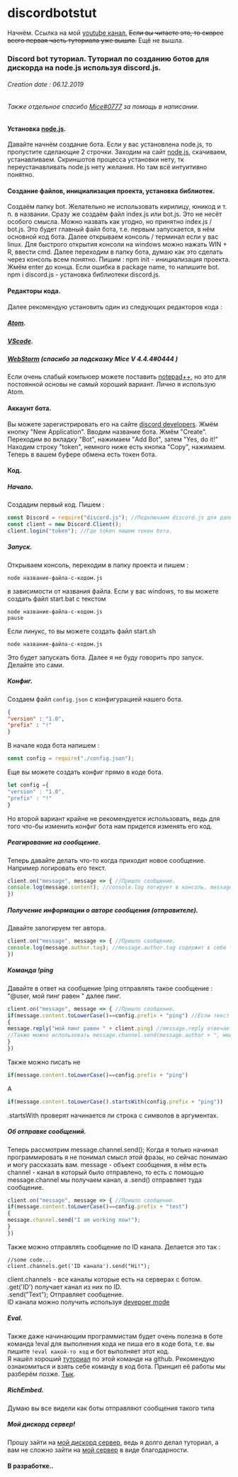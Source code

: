 # discordbotstut
Начнём. Ссылка на мой [youtube канал.](https://www.youtube.com/channel/UCHHBv4pqQWIMUuXIirVWmjg?view_as=subscriber) 
~~Если вы читаете это, то скорее всего первая часть туториала уже вышла.~~ Ещё не вышла.
### Discord bot туториал. Туториал по созданию ботов для дискорда на node.js используя discord.js.
###### Creation date : 06.12.2019
###### Также отдельное спасибо [Mice#0777](https://l.co.ua/) за помощь в написании.

#### Установка [node.js](https://nodejs.org/en/).
Давайте начнём создание бота. Если у вас установлена node.js, то пропустите сделающие 2 строчки.
Заходим на сайт [node.js](https://nodejs.org/en/), скачиваем, устанавливаем. Скриншотов процесса установки нету, тк переустанавливать node.js нету желания. Но там всё интуитивно понятно.

#### Создание файлов, инициализация проекта, установка библиотек.
Создаём папку bot. Желательно не использовать кирилицу, юникод и т. п. в названии.
Сразу же создаём файл index.js или bot.js. Это не несёт особого смысла. Можно назвать как угодно, но принятно index.js / bot.js.
Это будет главный файл бота, т.е. первым запускается, в нём основной код бота.
Далее открываем консоль / терминал если у вас linux.
Для быстрого открытия консоли на windows можно нажать WIN + R, ввести cmd.
Далее переходим в папку бота, думаю как это сделать через консоль всем понятно. Пишим :
npm init - инициализация проекта.
Жмём enter до конца. Если ошибка в package name, то напишите bot.
npm i discord.js - установка библиотеки discord.js.
<br />
#### Редакторы кода.
Далее рекомендую установить один из следующих редакторов кода :
##### [Atom](https://atom.io/).
##### [VScode](https://code.visualstudio.com/).
##### [WebStorm](https://www.jetbrains.com/ru-ru/webstorm/) (спасибо за подсказку Mice V 4.4.4#0444 )
Если очень слабый компьюер можете поставить [notepad++](https://notepad-plus-plus.org/downloads/), но это для постоянной основы не самый хороший вариант.
Лично я использую Atom.

#### Аккаунт бота.
Вы можете зарегистрировать его на сайте [discord developers](https://discordapp.com/developers/).
Жмём кнопку "New Application". Вводим название бота. Жмём "Create".
Переходим во вкладку "Bot", нажимаем "Add Bot", затем "Yes, do it!"
Находим строку "token", немного ниже есть кнопка "Copy", нажимаем. Теперь в вашем буфере обмена есть токен бота.

#### Код.
##### Начало.
Создадим первый код. Пишем : 
```javascript
const Discord = require("discord.js"); //Подключаем discord.js для дальнейшего использования.
const client = new Discord.Client(); 
client.login("token"); //Где token пишем токен бота.
```
##### Запуск.
Открываем консоль, переходим в папку проекта и пишем : 
```
node название-файла-с-кодом.js
```
в зависимости от названия файла. 
Если у вас windows, то вы можете создать файл start.bat с текстом 
```
node название-файла-с-кодом.js
pause
```
Если линукс, то вы можете создать файл start.sh
```
node название-файла-с-кодом.js
```
Это будет запускать бота. Далее я не буду говорить про запуск. Делайте это сами.
##### Конфиг.
Создаем файл ``config.json`` с конфигурацией нашего бота.
```json
{
"version" : "1.0", 
"prefix" : "!"
}
``` 
В начале кода бота напишем : 
```javascript
const config = require("./config.json");
```
Еще вы можете создать конфиг прямо в коде бота.
```js
let config ={ 
"version" : "1.0",
"prefix" : "!" 
}
```
Но второй вариант крайне не рекомендуется использовать, ведь для того что-бы изменить конфиг бота нам придется изменять его код.
##### Реагирование на сообщение.
Теперь давайте делать что-то когда приходит новое сообщение.
Например логировать его текст.
```javascript
client.on("message", message => { //Пришло сообщение.
console.log(message.content); //console.log логирует в консоль, message - объект сообщения, message.content - строка объекта с текстом сообщения.
})
```
##### Получение информации о авторе сообщения (отправителе).
Давайте залогируем тег автора.
```javascript
client.on("message", message => { //Пришло сообщение.
console.log(message.author.tag); //message.author.tag содержит в себе тег автора.
})
```
##### Команда !ping
Давайте в ответ на сообщение !ping отправлять такое сообщение : "@user, мой пинг равен " далее пинг. 
```javascript
client.on("message", message => { //Пришло сообщение.
if(message.content.toLowerCase()==config.prefix + "ping") //Если текст сообщения равен префиксу плюс ping, то происходит код в {} Часть кода .toLowerCase() превращает текст в строчный. (Делает из заглавных букв обычные.) 
{
message.reply("мой пинг равен " + client.ping) //message.reply отвечает на сообщение.
//Также можно использовать message.channel.send(message.author + ", мой пинг равен " + client.ping);
}
})
```
Также можно писать не 
```javascript
if(message.content.toLowerCase()==config.prefix + "ping")
```
А 
```javascript
if(message.content.toLowerCase().startsWith(config.prefix + "ping"))
```
.startsWith проверят начинается ли строка с символов в аргументах.

##### Об отправке сообщений.
Теперь рассмотрим message.channel.send();
Когда я только начинал программировать я не понимал смысл этой фразы, но сейчас понимаю и могу рассказать вам. message - объект сообщения, в нём есть channel - канал в который было отправлено, то есть с помощью message.channel мы получаем канал, а .send() отправляет туда сообщение.
```javascript
client.on("message", message => { //Пришло сообщение.
if(message.content.toLowerCase()==config.prefix + "test")
{
message.channel.send("I am working now!");
}
})
```
Также можно отправлять сообщение по ID канала.
Делается это так :
```
//some code...
client.channels.get('ID канала').send("Hi!");
```
client.channels - все каналы которые есть на серверах с ботом.  
.get('ID') получает канал из них по ID.  
.send("Text"); Отправляет сообщение.  
ID канала можно получить используя [devepoer mode](https://discordia.me/en/developer-mode)  

##### Eval.
Также даже начинающим программистам будет очень полезна в боте команда !eval для выполнения кода не пиша его в коде бота, т.е. вы пишите ``!eval какой-то код`` и бот выполняет этот код.  
Я нашёл хороший [туториал](https://github.com/AnIdiotsGuide/discordjs-bot-guide/blob/master/examples/making-an-eval-command.md) по этой команде на github. Рекомендую ознакомиться и взять себе команду в код бота. Принцип её работы мы разберём позже. [Тык](https://github.com/AnIdiotsGuide/discordjs-bot-guide/blob/master/examples/making-an-eval-command.md). 
 
##### RichEmbed.
Думаю вы все видели как боты отправляют сообщения такого типа 
##### Мой дискорд сервер!
Прошу зайти на [мой дискорд сервер](https://discord.gg/38Tdu7N), ведь я долго делал туториал, а вам не сложно зайти на [мой сервер](https://discord.gg/38Tdu7N) в виде благодарности. 
#### В разработке..
